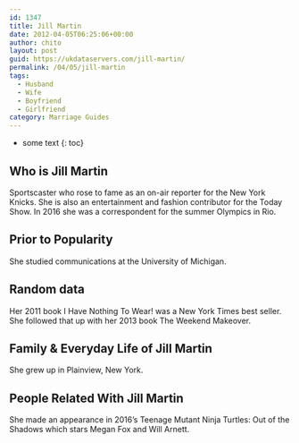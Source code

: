 ```yaml
---
id: 1347
title: Jill Martin
date: 2012-04-05T06:25:06+00:00
author: chito
layout: post
guid: https://ukdataservers.com/jill-martin/
permalink: /04/05/jill-martin
tags:
  - Husband
  - Wife
  - Boyfriend
  - Girlfriend
category: Marriage Guides
---
```


* some text
{: toc}
          
          
## Who is  Jill Martin
                  
                  
                  
Sportscaster who rose to fame as an on-air reporter for the New York Knicks. She is also an entertainment and fashion contributor for the Today Show. In 2016 she was a correspondent for the summer Olympics in Rio.
                  
                
                
                
## Prior to Popularity 
                  
                  
                  
She studied communications at the University of Michigan.
                  
                
                
                
## Random data 
                  
                  
                  
Her 2011 book I Have Nothing To Wear! was a New York Times best seller. She followed that up with her 2013 book The Weekend Makeover.
                  
                
                
                
## Family & Everyday Life of Jill Martin
                  
                  
                  
She grew up in Plainview, New York.
                  
                
                
                
## People Related With  Jill Martin
                  
                  
                  
She made an appearance in 2016&#8217;s Teenage Mutant Ninja Turtles: Out of the Shadows which stars Megan Fox and Will Arnett.
                  
                
              
            
          
          
          
    
    
  
